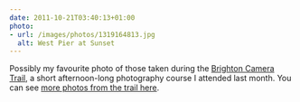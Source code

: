 ```yaml
---
date: 2011-10-21T03:40:13+01:00
photo:
- url: /images/photos/1319164813.jpg
  alt: West Pier at Sunset
---
```

Possibly my favourite photo of those taken during the [Brighton Camera Trail][1], a short afternoon-long photography course I attended last month. You can see [more photos from the trail here][2].

[1]: http://www.cameratrails.com/photography-courses-brighton
[2]: https://www.flickr.com/photos/paulrobertlloyd/sets/72157627785545113/

